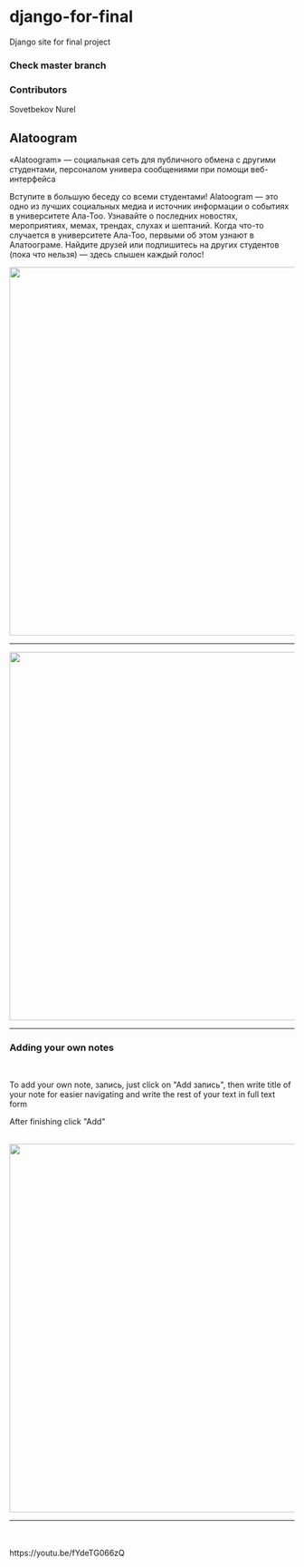 # django-for-final
Django site for final project

<h3>Check master branch</h3>

<h3>Contributors</h3>
<p>Sovetbekov Nurel</p>

<h2>Alatoogram</h2>
<p>«Alatoogram» — социальная сеть для публичного обмена с другими студентами, персоналом универа сообщениями при помощи веб-интерфейса

Вступите в большую беседу со всеми студентами! Alatoogram — это одно из лучших социальных медиа и источник информации о событиях в университете Ала-Тоо. Узнавайте о последних новостях, мероприятиях, мемах, трендах, слухах и шептаний. Когда что-то случается в университете Ала-Тоо, первыми об этом узнают в Алатоограме. Найдите друзей или подпишитесь на других студентов (пока что нельзя) — здесь слышен каждый голос!</p>

<img src="https://user-images.githubusercontent.com/62104475/102539010-497ce400-40d7-11eb-8b19-b2a9f500d6cd.jpg" width="1000" height="650">
<hr>
<img src="https://user-images.githubusercontent.com/62104475/102539339-be501e00-40d7-11eb-957a-650a17b31d58.jpg" width="1000" height="650">
<hr>
<h3>Adding your own notes</h3>
<br>
<p>To add your own note, запись, just click on "Add запись", then write title of your note for easier navigating and write the rest of your text in full text form</p>
<p>After finishing click "Add"</p>
<br>
<img src="https://user-images.githubusercontent.com/62104475/102601930-04929500-414b-11eb-8c91-5e3dbecbbee5.jpg" width="1000" height="650">
<hr>
<br>
<br>
https://youtu.be/fYdeTG066zQ
